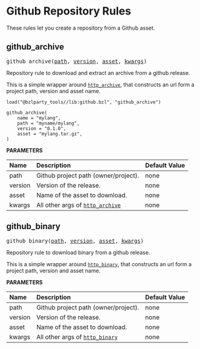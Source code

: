<!-- Generated with Stardoc: http://skydoc.bazel.build -->


# Github Repository Rules

These rules let you create a repository from a Github asset.


<a id="github_archive"></a>

## github_archive

<pre>
github_archive(<a href="#github_archive-path">path</a>, <a href="#github_archive-version">version</a>, <a href="#github_archive-asset">asset</a>, <a href="#github_archive-kwargs">kwargs</a>)
</pre>

Repository rule to download and extract an archive from a github release.

This is a simple wrapper around [`http_archive`](https://bazel.build/rules/lib/repo/http#http_archive),
that constructs an url form a project path, version and asset name.

```starlark
load("@bzlparty_tools//lib:github.bzl", "github_archive")

github_archive(
    name = "mylang",
    path = "myname/mylang",
    version = "0.1.0",
    asset = "mylang.tar.gz",
)
```


**PARAMETERS**


| Name  | Description | Default Value |
| :------------- | :------------- | :------------- |
| <a id="github_archive-path"></a>path |  Github project path (owner/project).   |  none |
| <a id="github_archive-version"></a>version |  Version of the release.   |  none |
| <a id="github_archive-asset"></a>asset |  Name of the asset to download.   |  none |
| <a id="github_archive-kwargs"></a>kwargs |  All other args of [<code>http_archive</code>](https://bazel.build/rules/lib/repo/http#http_archive)   |  none |


<a id="github_binary"></a>

## github_binary

<pre>
github_binary(<a href="#github_binary-path">path</a>, <a href="#github_binary-version">version</a>, <a href="#github_binary-asset">asset</a>, <a href="#github_binary-kwargs">kwargs</a>)
</pre>

Repository rule to download binary from a github release.

This is a simple wrapper around [`http_binary`](/docs/http.md#http_binary),
that constructs an url form a project path, version and asset name.


**PARAMETERS**


| Name  | Description | Default Value |
| :------------- | :------------- | :------------- |
| <a id="github_binary-path"></a>path |  Github project path (owner/project).   |  none |
| <a id="github_binary-version"></a>version |  Version of the release.   |  none |
| <a id="github_binary-asset"></a>asset |  Name of the asset to download.   |  none |
| <a id="github_binary-kwargs"></a>kwargs |  All other args of [<code>http_binary</code>](/docs/http.md#http_binary)   |  none |


